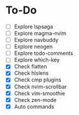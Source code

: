 # To-Do
- [ ] Explore lspsaga
- [ ] Explore magma-nvim
- [ ] Explore navbuddy
- [ ] Explore neogen
- [ ] Explore todo-comments
- [ ] Explore which-key
- [x] Check flatten
- [x] Check hlslens
- [x] Check cmp plugins
- [x] Check nvim-scrollbar
- [x] Check vim-smoothie
- [x] Check zen-mode
- [x] Auto commands
